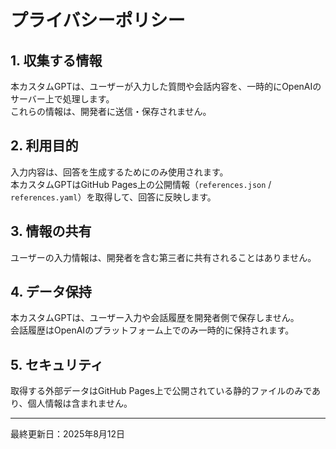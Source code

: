 # プライバシーポリシー

## 1. 収集する情報
本カスタムGPTは、ユーザーが入力した質問や会話内容を、一時的にOpenAIのサーバー上で処理します。  
これらの情報は、開発者に送信・保存されません。

## 2. 利用目的
入力内容は、回答を生成するためにのみ使用されます。  
本カスタムGPTはGitHub Pages上の公開情報（`references.json` / `references.yaml`）を取得して、回答に反映します。

## 3. 情報の共有
ユーザーの入力情報は、開発者を含む第三者に共有されることはありません。

## 4. データ保持
本カスタムGPTは、ユーザー入力や会話履歴を開発者側で保存しません。  
会話履歴はOpenAIのプラットフォーム上でのみ一時的に保持されます。

## 5. セキュリティ
取得する外部データはGitHub Pages上で公開されている静的ファイルのみであり、個人情報は含まれません。

---

最終更新日：2025年8月12日
